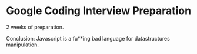 # Google Coding Interview Preparation

2 weeks of preparation.

Conclusion: Javascript is a fu**ing bad language for datastructures manipulation.
